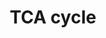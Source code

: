 ---
annotations:
- type: Pathway Ontology
  value: citric acid cycle pathway
authors:
- Kdahlquist
- MaintBot
- N.Fidelman
- Egonw
- Ddigles
- L Dupuis
- Eweitz
description: ''
last-edited: 2021-05-25
organisms:
- Drosophila melanogaster
redirect_from:
- /index.php/Pathway:WP551
- /instance/WP551
schema-jsonld:
- '@context': https://schema.org/
  '@id': https://wikipathways.github.io/pathways/WP551.html
  '@type': Dataset
  creator:
    '@type': Organization
    name: WikiPathways
  description: ''
  keywords:
  - SdhB
  - CG11876
  - Nc73EF
  - PDHX
  - CG6666
  - CG7998
  - CG1516
  - Malate
  - l(1)G0156
  - Oxaloacetate
  - Pdk
  - CG6439
  - Fumarate
  - Isocitrate
  - Scs-fp
  - PDHA2
  - Acetyl-CoA
  - CG5214
  - l(1)G0334
  - PDK2
  - CG7430
  - Succinate
  - l(1)G0030
  - Sucb
  - PDK1
  - PDK4
  - Scsalpha
  - SDHD
  - Succinyl-CoA
  - CG5028
  - CG5261
  - Citrate
  - Pyruvate
  - l(1)G0255
  - IDH2
  - PDP2
  - CG11963
  - Acon
  - CG5362
  - CG12151
  - alpha-Ketogluterate
  license: CC0
  name: TCA cycle
seo: CreativeWork
title: TCA cycle
wpid: WP551
---